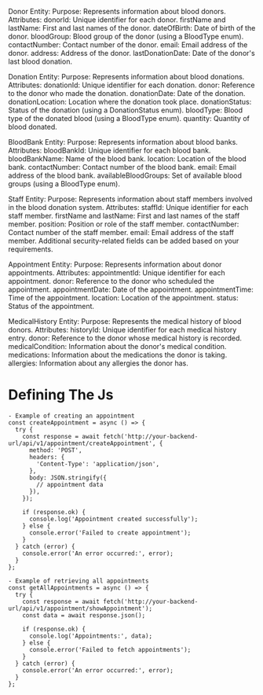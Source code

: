 Donor Entity:
Purpose: Represents information about blood donors.
Attributes:
donorId: Unique identifier for each donor.
firstName and lastName: First and last names of the donor.
dateOfBirth: Date of birth of the donor.
bloodGroup: Blood group of the donor (using a BloodType enum).
contactNumber: Contact number of the donor.
email: Email address of the donor.
address: Address of the donor.
lastDonationDate: Date of the donor's last blood donation.

Donation Entity:
Purpose: Represents information about blood donations.
Attributes:
donationId: Unique identifier for each donation.
donor: Reference to the donor who made the donation.
donationDate: Date of the donation.
donationLocation: Location where the donation took place.
donationStatus: Status of the donation (using a DonationStatus enum).
bloodType: Blood type of the donated blood (using a BloodType enum).
quantity: Quantity of blood donated.

BloodBank Entity:
Purpose: Represents information about blood banks.
Attributes:
bloodBankId: Unique identifier for each blood bank.
bloodBankName: Name of the blood bank.
location: Location of the blood bank.
contactNumber: Contact number of the blood bank.
email: Email address of the blood bank.
availableBloodGroups: Set of available blood groups (using a BloodType enum).

Staff Entity:
Purpose: Represents information about staff members involved in the blood donation system.
Attributes:
staffId: Unique identifier for each staff member.
firstName and lastName: First and last names of the staff member.
position: Position or role of the staff member.
contactNumber: Contact number of the staff member.
email: Email address of the staff member.
Additional security-related fields can be added based on your requirements.

Appointment Entity:
Purpose: Represents information about donor appointments.
Attributes:
appointmentId: Unique identifier for each appointment.
donor: Reference to the donor who scheduled the appointment.
appointmentDate: Date of the appointment.
appointmentTime: Time of the appointment.
location: Location of the appointment.
status: Status of the appointment.

MedicalHistory Entity:
Purpose: Represents the medical history of blood donors.
Attributes:
historyId: Unique identifier for each medical history entry.
donor: Reference to the donor whose medical history is recorded.
medicalCondition: Information about the donor's medical condition.
medications: Information about the medications the donor is taking.
allergies: Information about any allergies the donor has.

# Defining The Js

    - Example of creating an appointment
    const createAppointment = async () => {
      try {
        const response = await fetch('http://your-backend-url/api/v1/appointment/createAppointment', {
          method: 'POST',
          headers: {
            'Content-Type': 'application/json',
          },
          body: JSON.stringify({
            // appointment data
          }),
        });

        if (response.ok) {
          console.log('Appointment created successfully');
        } else {
          console.error('Failed to create appointment');
        }
      } catch (error) {
        console.error('An error occurred:', error);
      }
    };

    - Example of retrieving all appointments
    const getAllAppointments = async () => {
      try {
        const response = await fetch('http://your-backend-url/api/v1/appointment/showAppointment');
        const data = await response.json();

        if (response.ok) {
          console.log('Appointments:', data);
        } else {
          console.error('Failed to fetch appointments');
        }
      } catch (error) {
        console.error('An error occurred:', error);
      }
    };

